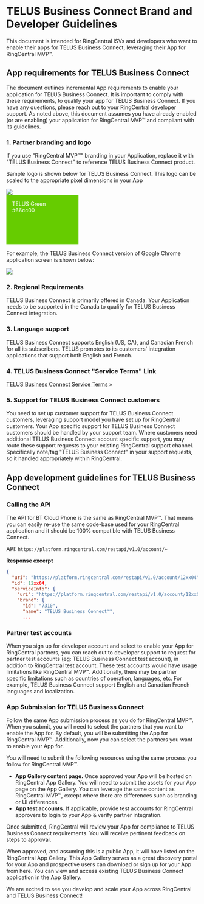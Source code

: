 # TELUS Business Connect Brand and Developer Guidelines

This document is intended for RingCentral ISVs and developers who want to enable their apps for TELUS Business Connect, leveraging their App for RingCentral MVP™.

## App requirements for TELUS Business Connect

The document outlines incremental App requirements to enable your application for TELUS Business Connect. It is important to comply with these requirements, to qualify your app for TELUS Business Connect. If you have any questions, please reach out to your RingCentral developer support. As noted above, this document assumes you have already enabled (or are enabling) your application for RingCentral MVP™ and compliant with its guidelines.

### 1. Partner branding and logo

If you use "RingCentral MVP™" branding in your Application, replace it with "TELUS Business Connect" to reference TELUS Business Connect product.

Sample logo is shown below for TELUS Business Connect. This logo can be scaled to the appropriate pixel dimensions in your App

<img src="../logo_telus.svg" style="max-width: 400px"> 

<div style="background-color: #66cc00; width: 160px; height: 100px; color: white; padding: 15px; margin-bottom: 15px;">
TELUS Green<br>
&#35;66cc00
</div>

For example, the TELUS Business Connect version of Google Chrome application screen is shown below:

<img class="img-fluid mx-auto d-block" src="../telus-google-chrome-extension.png" style="max-width: 500px">

### 2. Regional Requirements

TELUS Business Connect is primarily offered in Canada. Your Application needs to be supported in the Canada to qualify for TELUS Business Connect integration.

### 3. Language support
   
TELUS Business Connect supports English (US, CA), and Canadian French for all its subscribers. TELUS promotes to its customers' integration applications that support both English and French.

### 4. TELUS Business Connect "Service Terms" Link

[TELUS Business Connect Service Terms &raquo;](http://www.telus.com/BusinessConnect/ServiceTerms)

### 5. Support for TELUS Business Connect customers

You need to set up customer support for TELUS Business Connect customers, leveraging support model you have set up for RingCentral customers. Your App specific support for TELUS Business Connect customers should be handled by your support team. Where customers need additional TELUS Business Connect account specific support, you may route these support requests to your existing RingCentral support channel. Specifically note/tag "TELUS Business Connect" in your support requests, so it handled appropriately within RingCentral.

## App development guidelines for TELUS Business Connect

### Calling the API

The API for BT Cloud Phone is the same as RingCentral MVP™. That means you can easily re-use the same code-base used for your RingCentral application and it should be 100% compatible with TELUS Business Connect.

API: `https://platform.ringcentral.com/restapi/v1.0/account/~`

**Response excerpt**

```json
{
  "uri": "https://platform.ringcentral.com/restapi/v1.0/account/12xx04",
  "id": 12xx04,
  "serviceInfo": {
    "uri": "https://platform.ringcentral.com/restapi/v1.0/account/12xx04/service-info",
    "brand": {
      "id": "7310",
      "name": "TELUS Business Connect™",
      ...
```

### Partner test accounts

When you sign up for developer account and select to enable your App for RingCentral partners, you can reach out to developer support to request for partner test accounts (eg: TELUS Business Connect test account), in addition to RingCentral test account. These test accounts would have usage limitations like RingCentral MVP™. Additionally, there may be partner specific limitations such as countries of operation, languages, etc. For example, TELUS Business Connect support English and Canadian French languages and localization.

### App Submission for TELUS Business Connect

Follow the same App submission process as you do for RingCentral MVP™. When you submit, you will need to select the partners that you want to enable the App for. By default, you will be submitting the App for RingCentral MVP™. Additionally, now you can select the partners you want to enable your App for.

You will need to submit the following resources using the same process you follow for RingCentral MVP™.

* **App Gallery content page.** Once approved your App will be hosted on RingCentral App Gallery. You will need to submit the assets for your App page on the App Gallery. You can leverage the same content as RingCentral MVP™, except where there are differences such as branding or UI differences.
* **App test accounts.** If applicable, provide test accounts for RingCentral approvers to login to your App & verify partner integration.

Once submitted, RingCentral will review your App for compliance to TELUS Business Connect requirements. You will receive pertinent feedback on steps to approval.

When approved, and assuming this is a public App, it will have listed on the RingCentral App Gallery. This App Gallery serves as a great discovery portal for your App and prospective users can download or sign up for your App from here. You can view and access existing TELUS Business Connect application in the App Gallery.

We are excited to see you develop and scale your App across RingCentral and TELUS Business Connect!
